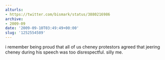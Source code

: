 ```yaml
---
alturls:
- https://twitter.com/bismark/status/3880216986
archive:
- 2009-09
date: '2009-09-10T03:49:49+00:00'
slug: '1252554589'
---
```


i remember being proud that all of us cheney protestors agreed that jeering cheney during his speech was too disrespectful. silly me.

